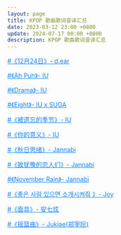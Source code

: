 ```yaml
---
layout: page
title: KPOP 歌曲歌词音译汇总
date: 2023-03-12 23:00 +0800
update: 2024-07-17 00:00 +0800
description: KPOP 歌曲歌词音译汇总
---
```


<a target="_blank" href="/special/song/d.ear-december-24th/" style="color: #0c82ff;">#《12月24日》- d.ear</a>

<a target="_blank" href="/special/song/iu-ah-puh/" style="color: #0c82ff;">#《Ah Puh》- IU</a>

<a target="_blank" href="/special/song/iu-drama/" style="color: #0c82ff;">#《Drama》- IU</a>

<a target="_blank" href="/special/song/iu-suga-eight/" style="color: #0c82ff;">#《Eight》- IU x SUGA</a>

<a target="_blank" href="/special/song/iu-the-forgotten-season/" style="color: #0c82ff;">#《被遗忘的季节》- IU</a>

<a target="_blank" href="/special/song/iu-your-meaning/" style="color: #0c82ff;">#《你的意义》- IU</a>

<a target="_blank" href="/special/song/janabi-a-thought-on-an-autumn-night/" style="color: #0c82ff;">#《秋日思绪》- Jannabi</a>

<a target="_blank" href="/special/song/jannabi-for-lover-who-hesitate/" style="color: #0c82ff;">#《致犹豫的恋人们》- Jannabi</a>

<a target="_blank" href="/special/song/jannabi-november-rain/" style="color: #0c82ff;">#《November Rain》- Jannabi</a>

<a target="_blank" href="/special/song/joy-introduce-me-a-good-person/" style="color: #0c82ff;">#《좋은 사람 있으면 소개시켜줘 》- Joy</a>

<a target="_blank" href="/special/song/kangta-persona/" style="color: #0c82ff;">#《面具》- 安七炫</a>

<a target="_blank" href="/special/song/jukjae-lullaby/" style="color: #0c82ff;">#《摇篮曲》- Jukjae(郑宰阮)</a>